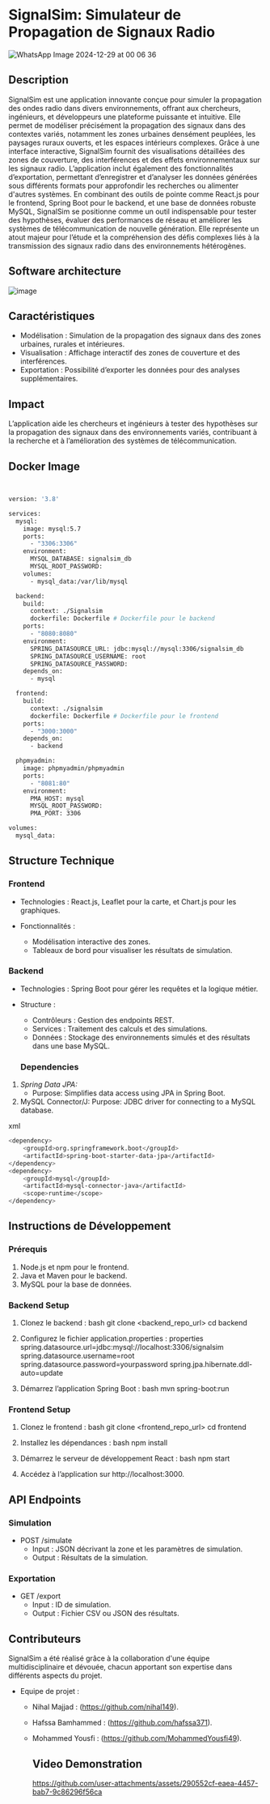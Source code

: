 # SignalSim: Simulateur de Propagation de Signaux Radio

![WhatsApp Image 2024-12-29 at 00 06 36](https://github.com/user-attachments/assets/7637270b-db8e-4a98-807d-8fc75dbbd808)

## Description
SignalSim est une application innovante conçue pour simuler la propagation des ondes radio dans divers environnements, offrant aux chercheurs, ingénieurs, et développeurs une plateforme puissante et intuitive. Elle permet de modéliser précisément la propagation des signaux dans des contextes variés, notamment les zones urbaines densément peuplées, les paysages ruraux ouverts, et les espaces intérieurs complexes. Grâce à une interface interactive, SignalSim fournit des visualisations détaillées des zones de couverture, des interférences et des effets environnementaux sur les signaux radio. L’application inclut également des fonctionnalités d’exportation, permettant d’enregistrer et d’analyser les données générées sous différents formats pour approfondir les recherches ou alimenter d'autres systèmes. En combinant des outils de pointe comme React.js pour le frontend, Spring Boot pour le backend, et une base de données robuste MySQL, SignalSim se positionne comme un outil indispensable pour tester des hypothèses, évaluer des performances de réseau et améliorer les systèmes de télécommunication de nouvelle génération. Elle représente un atout majeur pour l’étude et la compréhension des défis complexes liés à la transmission des signaux radio dans des environnements hétérogènes.

## Software architecture
![image](https://github.com/user-attachments/assets/cb7f8393-56e8-4d84-93da-71bd24d74a75)

## Caractéristiques
- Modélisation : Simulation de la propagation des signaux dans des zones urbaines, rurales et intérieures.
- Visualisation : Affichage interactif des zones de couverture et des interférences.
- Exportation : Possibilité d’exporter les données pour des analyses supplémentaires.

## Impact
L’application aide les chercheurs et ingénieurs à tester des hypothèses sur la propagation des signaux dans des environnements variés, 
contribuant à la recherche et à l’amélioration des systèmes de télécommunication.

## Docker Image
```sh


version: '3.8'

services:
  mysql:
    image: mysql:5.7
    ports:
      - "3306:3306"
    environment:
      MYSQL_DATABASE: signalsim_db
      MYSQL_ROOT_PASSWORD: 
    volumes:
      - mysql_data:/var/lib/mysql

  backend:
    build:
      context: ./Signalsim
      dockerfile: Dockerfile # Dockerfile pour le backend
    ports:
      - "8080:8080"
    environment:
      SPRING_DATASOURCE_URL: jdbc:mysql://mysql:3306/signalsim_db
      SPRING_DATASOURCE_USERNAME: root
      SPRING_DATASOURCE_PASSWORD:
    depends_on:
      - mysql

  frontend:
    build:
      context: ./signalsim
      dockerfile: Dockerfile # Dockerfile pour le frontend
    ports:
      - "3000:3000"
    depends_on:
      - backend

  phpmyadmin:
    image: phpmyadmin/phpmyadmin
    ports:
      - "8081:80"
    environment:
      PMA_HOST: mysql
      MYSQL_ROOT_PASSWORD:
      PMA_PORT: 3306

volumes:
  mysql_data:
```


## Structure Technique


### Frontend

- Technologies : React.js, Leaflet pour la carte, et Chart.js pour les graphiques.
  
- Fonctionnalités :
  - Modélisation interactive des zones.
  - Tableaux de bord pour visualiser les résultats de simulation.


### Backend

- Technologies : Spring Boot pour gérer les requêtes et la logique métier.
- Structure :
  - Contrôleurs : Gestion des endpoints REST.
  - Services : Traitement des calculs et des simulations.
  - Données : Stockage des environnements simulés et des résultats dans une base MySQL.
    
   ### Dependencies

1. *Spring Data JPA:*
   - Purpose: Simplifies data access using JPA in Spring Boot.
2. MySQL Connector/J:
Purpose: JDBC driver for connecting to a MySQL database.


xml
```sh
<dependency>
    <groupId>org.springframework.boot</groupId>
    <artifactId>spring-boot-starter-data-jpa</artifactId>
</dependency>
<dependency>
    <groupId>mysql</groupId>
    <artifactId>mysql-connector-java</artifactId>
    <scope>runtime</scope>
</dependency>

```

## Instructions de Développement

### Prérequis

1. Node.js et npm pour le frontend.
2. Java et Maven pour le backend.
3. MySQL pour la base de données.

### Backend Setup

1. Clonez le backend :
   bash
   git clone <backend_repo_url>
   cd backend
   

2. Configurez le fichier application.properties :
   properties
   spring.datasource.url=jdbc:mysql://localhost:3306/signalsim
   spring.datasource.username=root
   spring.datasource.password=yourpassword
   spring.jpa.hibernate.ddl-auto=update
   

3. Démarrez l’application Spring Boot :
   bash
   mvn spring-boot:run


### Frontend Setup

1. Clonez le frontend :
   bash
   git clone <frontend_repo_url>
   cd frontend
   

2. Installez les dépendances :
   bash
   npm install
   

3. Démarrez le serveur de développement React :
   bash
   npm start
   

4. Accédez à l’application sur http://localhost:3000.


   
## API Endpoints

### Simulation

- POST /simulate
  - Input : JSON décrivant la zone et les paramètres de simulation.
  - Output : Résultats de la simulation.

### Exportation
- GET /export
  - Input : ID de simulation.
  - Output : Fichier CSV ou JSON des résultats.

## Contributeurs
SignalSim a été réalisé grâce à la collaboration d'une équipe multidisciplinaire et dévouée, chacun apportant son expertise dans différents aspects du projet.

- Equipe de projet :
  - Nihal Majjad :  (https://github.com/nihal149).
  - Hafssa Bamhammed : (https://github.com/hafssa371).
  - Mohammed Yousfi : (https://github.com/MohammedYousfi49).
 
    ## Video Demonstration

    https://github.com/user-attachments/assets/290552cf-eaea-4457-bab7-9c86296f56ca


    









